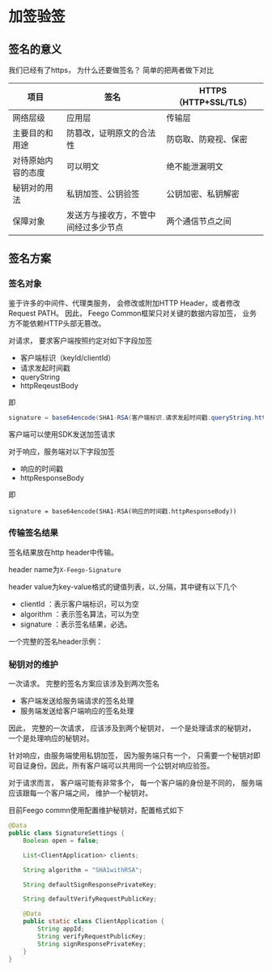 # 加签验签

## 签名的意义

我们已经有了https， 为什么还要做签名？ 简单的把两者做下对比

| 项目               | 签名                                 | HTTPS（HTTP+SSL/TLS） |
| ------------------ | ------------------------------------ | --------------------- |
| 网络层级           | 应用层                               | 传输层                |
| 主要目的和用途     | 防篡改，证明原文的合法性             | 防窃取、防窥视、保密  |
| 对待原始内容的态度 | 可以明文                             | 绝不能泄漏明文        |
| 秘钥对的用法       | 私钥加签、公钥验签                   | 公钥加密、私钥解密    |
| 保障对象           | 发送方与接收方，不管中间经过多少节点 | 两个通信节点之间      |

[^note]: 实际没有HTTPS这个协议，HTTPS实际是HTTP+SSL/TLS，真正的加密是依靠介于HTTP和TCP之间的SSL/TLS模块

## 签名方案

### 签名对象

鉴于许多的中间件、代理类服务， 会修改或附加HTTP Header，或者修改Request PATH。 因此， Feego Common框架只对关键的数据内容加签， 业务方不能依赖HTTP头部无篡改。

对请求， 要求客户端按照约定对如下字段加签

- 客户端标识（keyId/clientId）
- 请求发起时间戳
- queryString
- httpReqeustBody

即

```java
signature = base64encode(SHA1-RSA(客户端标识.请求发起时间戳.queryString.httpReqeustBody))
```

客户端可以使用SDK发送加签请求

对于响应，服务端对以下字段加签

- 响应的时间戳
- httpResponseBody

即

```
signature = base64encode(SHA1-RSA(响应的时间戳.httpResponseBody))
```

### 传输签名结果

签名结果放在http header中传输。

header name为`X-Feego-Signature`

header value为key-value格式的键值列表，以`,`分隔，其中键有以下几个

- clientId ：表示客户端标识，可以为空
- algorithm ：表示签名算法，可以为空
- signature ：表示签名结果，必选。

一个完整的签名header示例：

### 秘钥对的维护

一次请求。 完整的签名方案应该涉及到两次签名

- 客户端发送给服务端请求的签名处理
- 服务端发送给客户端响应的签名处理

因此， 完整的一次请求， 应该涉及到两个秘钥对， 一个是处理请求的秘钥对， 一个是处理响应的秘钥对。

针对响应，由服务端使用私钥加签， 因为服务端只有一个， 只需要一个秘钥对即可自证身份。因此，所有客户端可以共用同一个公钥对响应验签。

对于请求而言， 客户端可能有非常多个， 每一个客户端的身份是不同的， 服务端应该跟每一个客户端之间， 维护一个秘钥对。

目前Feego commn使用配置维护秘钥对，配置格式如下

```java
@Data
public class SignatureSettings {
    Boolean open = false;

    List<ClientApplication> clients;

    String algorithm = "SHA1withRSA";

    String defaultSignResponsePrivateKey;

    String defaultVerifyRequestPublicKey;

    @Data
    public static class ClientApplication {
        String appId;
        String verifyRequestPublicKey;
        String signResponsePrivateKey;
    }
}
```

